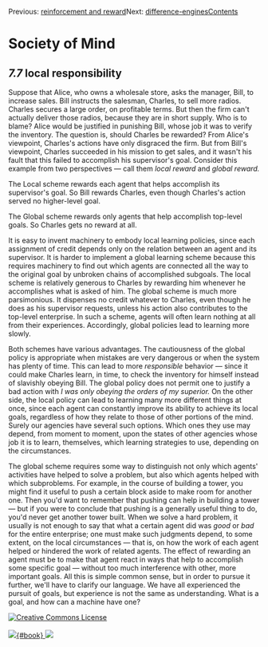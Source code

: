 <div class="chapnav">

<span class="prev">Previous: [reinforcement and
reward](./som-7.6.html)</span><span class="next">Next:
[difference-engines](./som-7.8.html)</span><span
class="contents">[Contents](index.html)</span>
<div class="titlebar">

Society of Mind
===============

</div>

</div>

*7.7* local responsibility
--------------------------

Suppose that Alice, who owns a wholesale store, asks the manager, Bill,
to increase sales. Bill instructs the salesman, Charles, to sell more
radios. Charles secures a large order, on profitable terms. But then the
firm can't actually deliver those radios, because they are in short
supply. Who is to blame? Alice would be justified in punishing Bill,
whose job it was to verify the inventory. The question is, should
Charles be rewarded? From Alice's viewpoint, Charles's actions have only
disgraced the firm. But from Bill's viewpoint, Charles succeeded in his
mission to get sales, and it wasn't his fault that this failed to
accomplish his supervisor's goal. Consider this example from two
perspectives — call them *local reward* and *global reward.*

The Local scheme rewards each agent that helps accomplish its
supervisor's goal. So Bill rewards Charles, even though Charles's action
served no higher-level goal.

The Global scheme rewards only agents that help accomplish top-level
goals. So Charles gets no reward at all.

It is easy to invent machinery to embody local learning policies, since
each assignment of credit depends only on the relation between an agent
and its supervisor. It is harder to implement a global learning scheme
because this requires machinery to find out which agents are connected
all the way to the original goal by unbroken chains of accomplished
subgoals. The local scheme is relatively generous to Charles by
rewarding him whenever he accomplishes what is asked of him. The global
scheme is much more parsimonious. It dispenses no credit whatever to
Charles, even though he does as his supervisor requests, unless his
action also contributes to the top-level enterprise. In such a scheme,
agents will often learn nothing at all from their experiences.
Accordingly, global policies lead to learning more slowly.

Both schemes have various advantages. The cautiousness of the global
policy is appropriate when mistakes are very dangerous or when the
system has plenty of time. This can lead to more *responsible* behavior
— since it could make Charles learn, in time, to check the inventory for
himself instead of slavishly obeying Bill. The global policy does not
permit one to justify a bad action with *I was only obeying the orders
of my superior.* On the other side, the local policy can lead to
learning many more different things at once, since each agent can
constantly improve its ability to achieve its local goals, regardless of
how they relate to those of other portions of the mind. Surely our
agencies have several such options. Which ones they use may depend, from
moment to moment, upon the states of other agencies whose job it is to
learn, themselves, which learning strategies to use, depending on the
circumstances.

The global scheme requires some way to distinguish not only which
agents' activities have helped to solve a problem, but also which agents
helped with which subproblems. For example, in the course of building a
tower, you might find it useful to push a certain block aside to make
room for another one. Then you'd want to remember that pushing can help
in building a tower — but if you were to conclude that pushing is a
generally useful thing to do, you'd never get another tower built. When
we solve a hard problem, it usually is not enough to say that what a
certain agent did was *good* or *bad* for the entire enterprise; one
must make such judgments depend, to some extent, on the local
circumstances — that is, on how the work of each agent helped or
hindered the work of related agents. The effect of rewarding an agent
must be to make that agent react in ways that help to accomplish some
specific goal — without too much interference with other, more important
goals. All this is simple common sense, but in order to pursue it
further, we'll have to clarify our language. We have all experienced the
pursuit of goals, but experience is not the same as understanding. What
is a goal, and how can a machine have one?

<div class="footer">

[![Creative Commons
License](http://i.creativecommons.org/l/by-nc-sa/3.0/80x15.png)](http://creativecommons.org/licenses/by-nc-sa/3.0/deed.en_US)\
\
[![](./images/som_book.jpeg){#book}
![](./images/a_logo_17.gif)](http://www.amazon.com/gp/product/0671657135?ie=UTF8&camp=1789&creativeASIN=0671657135&linkCode=xm2&tag=marvinminsky)

</div>

